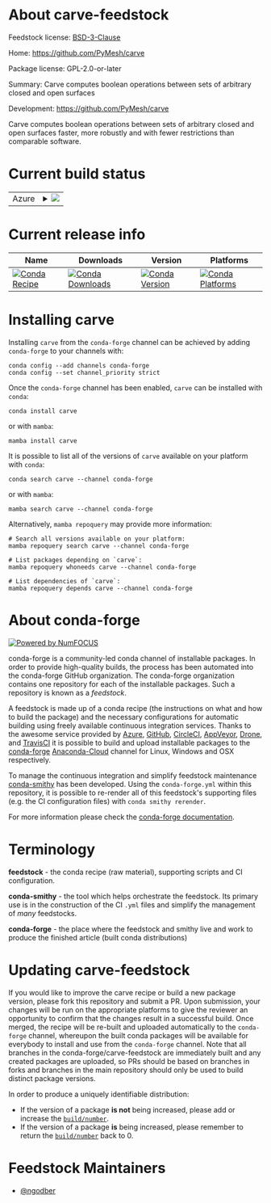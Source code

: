 About carve-feedstock
=====================

Feedstock license: [BSD-3-Clause](https://github.com/conda-forge/carve-feedstock/blob/main/LICENSE.txt)

Home: https://github.com/PyMesh/carve

Package license: GPL-2.0-or-later

Summary: Carve computes boolean operations between sets of arbitrary closed and open surfaces

Development: https://github.com/PyMesh/carve

Carve computes boolean operations between sets of arbitrary closed and open surfaces faster, more robustly and with fewer restrictions than comparable software.


Current build status
====================


<table>
    
  <tr>
    <td>Azure</td>
    <td>
      <details>
        <summary>
          <a href="https://dev.azure.com/conda-forge/feedstock-builds/_build/latest?definitionId=13287&branchName=main">
            <img src="https://dev.azure.com/conda-forge/feedstock-builds/_apis/build/status/carve-feedstock?branchName=main">
          </a>
        </summary>
        <table>
          <thead><tr><th>Variant</th><th>Status</th></tr></thead>
          <tbody><tr>
              <td>linux_64</td>
              <td>
                <a href="https://dev.azure.com/conda-forge/feedstock-builds/_build/latest?definitionId=13287&branchName=main">
                  <img src="https://dev.azure.com/conda-forge/feedstock-builds/_apis/build/status/carve-feedstock?branchName=main&jobName=linux&configuration=linux%20linux_64_" alt="variant">
                </a>
              </td>
            </tr><tr>
              <td>osx_64</td>
              <td>
                <a href="https://dev.azure.com/conda-forge/feedstock-builds/_build/latest?definitionId=13287&branchName=main">
                  <img src="https://dev.azure.com/conda-forge/feedstock-builds/_apis/build/status/carve-feedstock?branchName=main&jobName=osx&configuration=osx%20osx_64_" alt="variant">
                </a>
              </td>
            </tr><tr>
              <td>win_64</td>
              <td>
                <a href="https://dev.azure.com/conda-forge/feedstock-builds/_build/latest?definitionId=13287&branchName=main">
                  <img src="https://dev.azure.com/conda-forge/feedstock-builds/_apis/build/status/carve-feedstock?branchName=main&jobName=win&configuration=win%20win_64_" alt="variant">
                </a>
              </td>
            </tr>
          </tbody>
        </table>
      </details>
    </td>
  </tr>
</table>

Current release info
====================

| Name | Downloads | Version | Platforms |
| --- | --- | --- | --- |
| [![Conda Recipe](https://img.shields.io/badge/recipe-carve-green.svg)](https://anaconda.org/conda-forge/carve) | [![Conda Downloads](https://img.shields.io/conda/dn/conda-forge/carve.svg)](https://anaconda.org/conda-forge/carve) | [![Conda Version](https://img.shields.io/conda/vn/conda-forge/carve.svg)](https://anaconda.org/conda-forge/carve) | [![Conda Platforms](https://img.shields.io/conda/pn/conda-forge/carve.svg)](https://anaconda.org/conda-forge/carve) |

Installing carve
================

Installing `carve` from the `conda-forge` channel can be achieved by adding `conda-forge` to your channels with:

```
conda config --add channels conda-forge
conda config --set channel_priority strict
```

Once the `conda-forge` channel has been enabled, `carve` can be installed with `conda`:

```
conda install carve
```

or with `mamba`:

```
mamba install carve
```

It is possible to list all of the versions of `carve` available on your platform with `conda`:

```
conda search carve --channel conda-forge
```

or with `mamba`:

```
mamba search carve --channel conda-forge
```

Alternatively, `mamba repoquery` may provide more information:

```
# Search all versions available on your platform:
mamba repoquery search carve --channel conda-forge

# List packages depending on `carve`:
mamba repoquery whoneeds carve --channel conda-forge

# List dependencies of `carve`:
mamba repoquery depends carve --channel conda-forge
```


About conda-forge
=================

[![Powered by
NumFOCUS](https://img.shields.io/badge/powered%20by-NumFOCUS-orange.svg?style=flat&colorA=E1523D&colorB=007D8A)](https://numfocus.org)

conda-forge is a community-led conda channel of installable packages.
In order to provide high-quality builds, the process has been automated into the
conda-forge GitHub organization. The conda-forge organization contains one repository
for each of the installable packages. Such a repository is known as a *feedstock*.

A feedstock is made up of a conda recipe (the instructions on what and how to build
the package) and the necessary configurations for automatic building using freely
available continuous integration services. Thanks to the awesome service provided by
[Azure](https://azure.microsoft.com/en-us/services/devops/), [GitHub](https://github.com/),
[CircleCI](https://circleci.com/), [AppVeyor](https://www.appveyor.com/),
[Drone](https://cloud.drone.io/welcome), and [TravisCI](https://travis-ci.com/)
it is possible to build and upload installable packages to the
[conda-forge](https://anaconda.org/conda-forge) [Anaconda-Cloud](https://anaconda.org/)
channel for Linux, Windows and OSX respectively.

To manage the continuous integration and simplify feedstock maintenance
[conda-smithy](https://github.com/conda-forge/conda-smithy) has been developed.
Using the ``conda-forge.yml`` within this repository, it is possible to re-render all of
this feedstock's supporting files (e.g. the CI configuration files) with ``conda smithy rerender``.

For more information please check the [conda-forge documentation](https://conda-forge.org/docs/).

Terminology
===========

**feedstock** - the conda recipe (raw material), supporting scripts and CI configuration.

**conda-smithy** - the tool which helps orchestrate the feedstock.
                   Its primary use is in the construction of the CI ``.yml`` files
                   and simplify the management of *many* feedstocks.

**conda-forge** - the place where the feedstock and smithy live and work to
                  produce the finished article (built conda distributions)


Updating carve-feedstock
========================

If you would like to improve the carve recipe or build a new
package version, please fork this repository and submit a PR. Upon submission,
your changes will be run on the appropriate platforms to give the reviewer an
opportunity to confirm that the changes result in a successful build. Once
merged, the recipe will be re-built and uploaded automatically to the
`conda-forge` channel, whereupon the built conda packages will be available for
everybody to install and use from the `conda-forge` channel.
Note that all branches in the conda-forge/carve-feedstock are
immediately built and any created packages are uploaded, so PRs should be based
on branches in forks and branches in the main repository should only be used to
build distinct package versions.

In order to produce a uniquely identifiable distribution:
 * If the version of a package **is not** being increased, please add or increase
   the [``build/number``](https://docs.conda.io/projects/conda-build/en/latest/resources/define-metadata.html#build-number-and-string).
 * If the version of a package **is** being increased, please remember to return
   the [``build/number``](https://docs.conda.io/projects/conda-build/en/latest/resources/define-metadata.html#build-number-and-string)
   back to 0.

Feedstock Maintainers
=====================

* [@ngodber](https://github.com/ngodber/)

